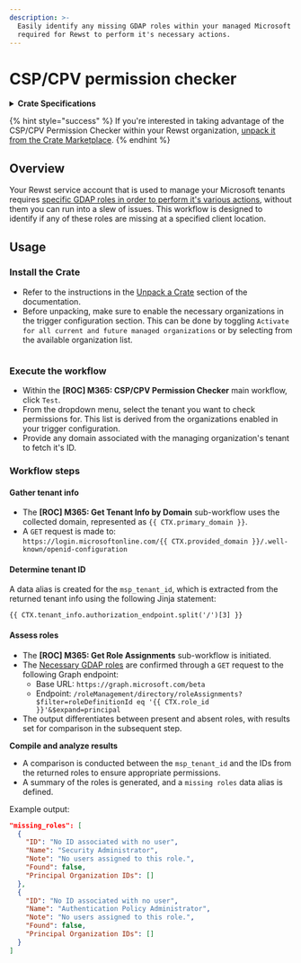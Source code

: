 ```yaml
---
description: >-
  Easily identify any missing GDAP roles within your managed Microsoft tenants
  required for Rewst to perform it's necessary actions.
---
```


# CSP/CPV permission checker

<details>

<summary><strong>Crate Specifications</strong></summary>

**Creation Date**: August 27th, 2023

**Required Integrations**: [Microsoft Graph](../../documentation/integrations/cloud/microsoft-cloud-integration-bundle/microsoft-graph/microsoft-graph-integration-setup.md)

**Components**:

* **Parent Workflow:** \[ROC] M365: CSP/CPV Permission Checker
* **Sub-Workflows:**&#x20;
  * \[ROC] M365: Get Tenant Info by Domain
  * \[ROC] M365: Get Role Assignments

**Trigger:**&#x20;

Uses the `Core- Always` Pass [trigger](../../documentation/triggers/intro-to-triggers.md) with an integration override for Microsoft Graph

</details>

{% hint style="success" %}
If you're interested in taking advantage of the CSP/CPV Permission Checker within your Rewst organization, [unpack it from the Crate Marketplace](https://app.rewst.io/marketplace/crates/94d861ee-2fb9-45df-8af5-63cc73b351de).
{% endhint %}

## Overview

Your Rewst service account that is used to manage your Microsoft tenants requires [specific GDAP roles in order to perform it's various actions](../../documentation/integrations/cloud/microsoft-cloud-integration-bundle/authorization-best-practices.md#recommended-roles-for-gdap), without them you can run into a slew of issues. This workflow is designed to identify if any of these roles are missing at a specified client location.

## Usage&#x20;

### Install the Crate

* Refer to the instructions in the [Unpack a Crate](../crates/#unpacking-a-crate) section of the documentation.
* Before unpacking, make sure to enable the necessary organizations in the trigger configuration section. This can be done by toggling `Activate for all current and future managed organizations` or by selecting from the available organization list.

<figure><img src="../../.gitbook/assets/image (8).png" alt=""><figcaption></figcaption></figure>

### **Execute the workflow**

* Within the **\[ROC] M365: CSP/CPV Permission Checker** main workflow, click `Test`.
* From the dropdown menu, select the tenant you want to check permissions for. This list is derived from the organizations enabled in your trigger configuration.
* Provide any domain associated with the managing organization's tenant to fetch it's ID.

### **Workflow steps**

#### **Gather tenant info**

* The **\[ROC] M365: Get Tenant Info by Domain** sub-workflow uses the collected domain, represented as `{{ CTX.primary_domain }}`.
* A `GET` request is made to:\
  `https://login.microsoftonline.com/{{ CTX.provided_domain }}/.well-known/openid-configuration`

#### **Determine tenant ID**

A data alias is created for the `msp_tenant_id`, which is extracted from the returned tenant info using the following Jinja statement:

```django
{{ CTX.tenant_info.authorization_endpoint.split('/')[3] }}
```

#### **Assess roles**

* The **\[ROC] M365: Get Role Assignments** sub-workflow is initiated.
* The [Necessary GDAP roles](../../documentation/integrations/cloud/microsoft-cloud-integration-bundle/authorization-best-practices.md#recommended-roles-for-gdap) are confirmed through a `GET` request to the following Graph endpoint:
  * Base URL: `https://graph.microsoft.com/beta`
  * Endpoint: `/roleManagement/directory/roleAssignments?$filter=roleDefinitionId eq '{{ CTX.role_id }}'&$expand=principal`
* The output differentiates between present and absent roles, with results set for comparison in the subsequent step.

**Compile and analyze results**

* A comparison is conducted between the `msp_tenant_id` and the IDs from the returned roles to ensure appropriate permissions.
* A summary of the roles is generated, and a `missing roles` data alias is defined.

Example output:

```json
"missing_roles": [
  {
    "ID": "No ID associated with no user",
    "Name": "Security Administrator",
    "Note": "No users assigned to this role.",
    "Found": false,
    "Principal Organization IDs": []
  },
  {
    "ID": "No ID associated with no user",
    "Name": "Authentication Policy Administrator",
    "Note": "No users assigned to this role.",
    "Found": false,
    "Principal Organization IDs": []
  }
]
```
